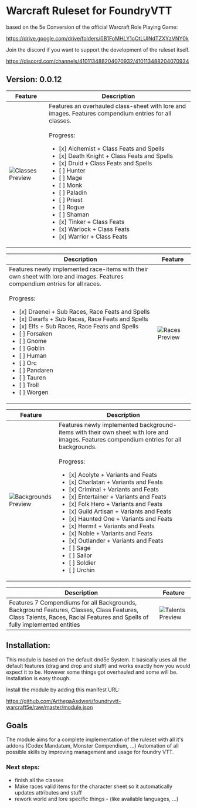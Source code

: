 # Warcraft Ruleset for FoundryVTT

based on the 5e Conversion of the official Warcraft Role Playing Game:

https://drive.google.com/drive/folders/0B1FoMHLY1oOtLUlNdTZXYzVNY0k

Join the discord if you want to support the development of the ruleset itself.

https://discord.com/channels/410113488204070932/410113488204070934

## Version: 0.0.12
Feature | Description
------------ | -------------
![Classes Preview](http://www.hahn-webdesign.de/warcraft5e/classes_preview.jpg) | Features an overhauled class-sheet with lore and images. Features compendium entries for all classes.<br><br>Progress: <ul><li>[x] Alchemist + Class Feats and Spells</li><li>[x] Death Knight + Class Feats and Spells</li><li>[x] Druid + Class Feats and Spells</li><li>[ ] Hunter</li><li>[ ] Mage</li><li>[ ] Monk</li><li>[ ] Paladin</li><li>[ ] Priest</li><li>[ ] Rogue</li><li>[ ] Shaman</li><li>[x] Tinker + Class Feats</li><li>[x] Warlock + Class Feats</li><li>[x] Warrior + Class Feats</li></ul>


Description | Feature
------------ | -------------
Features newly implemented race-items with their own sheet with lore and images. Features compendium entries for all races.<br><br>Progress: <ul><li>[x] Draenei + Sub Races, Race Feats and Spells</li><li>[x] Dwarfs + Sub Races, Race Feats and Spells</li><li>[x] Elfs + Sub Races, Race Feats and Spells</li><li>[ ] Forsaken</li><li>[ ] Gnome</li><li>[ ] Goblin</li><li>[ ] Human</li><li>[ ] Orc</li><li>[ ] Pandaren</li><li>[ ] Tauren</li><li>[ ] Troll</li><li>[ ] Worgen</li></ul> | ![Races Preview](http://www.hahn-webdesign.de/warcraft5e/races_preview.jpg)


Feature | Description
------------ | -------------
![Backgrounds Preview](http://www.hahn-webdesign.de/warcraft5e/backgrounds_preview.jpg) | Features newly implemented background-items with their own sheet with lore and images. Features compendium entries for all backgrounds.<br><br> Progress:<ul><li>[x] Acolyte + Variants and Feats</li><li>[x] Charlatan + Variants and Feats</li><li>[x] Criminal + Variants and Feats</li><li>[x] Entertainer + Variants and Feats</li><li>[x] Folk Hero + Variants and Feats</li><li>[x] Guild Artisan + Variants and Feats</li><li>[x] Haunted One + Variants and Feats</li><li>[x] Hermit + Variants and Feats</li><li>[x] Noble + Variants and Feats</li><li>[x] Outlander + Variants and Feats</li><li>[ ] Sage</li><li>[ ] Sailor</li><li>[ ] Soldier</li><li>[ ] Urchin</li></ul>

Description | Feature
------------ | -------------
Features 7 Compendiums for all Backgrounds, Background Features, Classes, Class Features, Class Talents, Races, Racial Features and Spells of fully implemented entities | ![Talents Preview](http://www.hahn-webdesign.de/warcraft5e/talents_preview.jpg)


## Installation:

This module is based on the default dnd5e System. It basically uses all the default features (drag and drop and stuff) and works exactly how you would expect it to be. However some things got overhauled and some will be. Installation is easy though.

Install the module by adding this manifest URL:

https://github.com/ArthegaAsdweri/foundryvtt-warcraft5e/raw/master/module.json

## Goals
The module aims for a complete implementation of the ruleset with all it's addons (Codex Mandatum, Monster Compendium, ...)
Automation of all possible skills by improving management and usage for foundry VTT.

### Next steps:

- finish all the classes
- Make races valid items for the character sheet so it automatically updates attributes and stuff
- rework world and lore specific things - (like available languages, ...)

